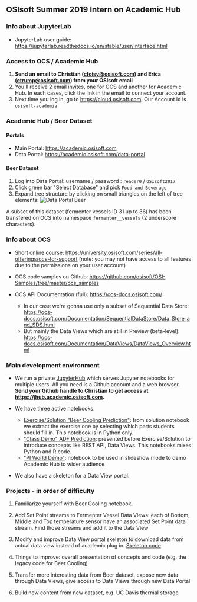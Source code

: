 
## OSIsoft Summer 2019 Intern on Academic Hub 

### Info about JupyterLab

* JupyterLab user guide: https://jupyterlab.readthedocs.io/en/stable/user/interface.html


### Access to OCS / Academic Hub

1. **Send an email to Christian (cfoisy@osisoft.com) and Erica (etrump@osisoft.com) from your OSIsoft email**
2. You'll receive 2 email invites, one for OCS and another for Academic Hub. In each cases, click the link in the email to connect your account. 
3. Next time you log in, go to https://cloud.osisoft.com. Our Account Id is `osisoft-academia`

### Academic Hub / Beer Dataset 

#### Portals 

* Main Portal: https://academic.osisoft.com
* Data Portal: https://academic.osisoft.com/data-portal

#### Beer Dataset

1. Log into Data Portal: username / password : `reader0` / `OSIsoft2017`
2. Click green bar "Select Database" and pick `Food and Beverage`
3. Expand tree structure by clicking on small triangles on the left of tree elements: 
![Data Portal Beer](https://academicpi.blob.core.windows.net/images/data-portal-beer.png)

A subset of this dataset (fermenter vessels ID 31 up to 36) has been transfered on OCS into namespace `fermenter__vessels` (2 underscore characters). 



### Info about OCS

* Short online course: https://university.osisoft.com/series/all-offerings/ocs-for-support (note: you may not have access to all features due to the permissions on your user account)
* OCS code samples on Github: https://github.com/osisoft/OSI-Samples/tree/master/ocs_samples
* OCS API Documentation (full): https://ocs-docs.osisoft.com/
    
    * In our case we're gonna use only a subset of Sequential Data Store: https://ocs-docs.osisoft.com/Documentation/SequentialDataStore/Data_Store_and_SDS.html
    * But mainly the Data Views which are still in Preview (beta-level): https://ocs-docs.osisoft.com/Documentation/DataViews/DataViews_Overview.html
    
### Main development environment

* We run a private [JupyterHub](https://jupyterhub.readthedocs.io/en/stable/) which serves Jupyter notebooks for multiple users. All you need is a Github account and a web browser. **Send your Github handle to Christian to get access at https://jhub.academic.osisoft.com.**

* We have three active notebooks:

    * [Exercise/Solution "Beer Cooling Prediction"](./OCS_DV_Beer_Cooling_Solution_intern.ipynb): from solution notebook we extract the exercise one by selecting which parts students should fill in. This notebook is in Python only. 
    * ["Class Demo" ADF Prediction](./Dataviews_Demo-intern.ipynb): presented before Exercise/Solution to introduce concepts like REST API, Data Views. This notebooks mixes Python and R code. 
    * ["PI World Demo"](./Dataviews_PIWorld_2019.ipynb): notebook to be used in slideshow mode to demo Academic Hub to wider audience
   
* We also have a skeleton for a Data View portal. 
   
### Projects - in order of difficulty 

1. Familiarize yourself with Beer Cooling notebook. 

2. Add Set Point streams to Fermenter Vessel Data Views: each of Bottom, Middle and Top temperature sensor have an associated Set Point data stream. Find those streams and add it to the Data View

3. Modify and improve Data View portal skeleton to download data from actual data view instead of academic plug in. [Skeleton code](https://academicpi.blob.core.windows.net/public/DataviewPortal.zip)

4. Things to improve: overall presentation of concepts and code (e.g. the legacy code for Beer Cooling)

5. Transfer more interesting data from Beer dataset, expose new data through Data Views, give access to Data Views through new Data Portal 

6. Build new content from new dataset, e.g. UC Davis thermal storage 








